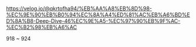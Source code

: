 https://velog.io/@qkrtofha94/%EB%AA%A8%EB%8D%98-%EC%9E%90%EB%B0%94%EC%8A%A4%ED%81%AC%EB%A6%BD%ED%8A%B8-Deep-Dive-46%EC%9E%A5-%EC%97%90%EB%9F%AC-%EC%B2%98%EB%A6%AC

918 ~ 924
